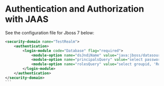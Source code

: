 Authentication and Authorization with JAAS
====================

See the configuration file for Jboss 7 below:

````xml
<security-domain name="TestRealm">
    <authentication>
        <login-module code="Database" flag="required">
            <module-option name="dsJndiName" value="java:jboss/datasources/posgresDataSource"/>
            <module-option name="principalsQuery" value="select password from usertable where userid=?"/>
            <module-option name="rolesQuery" value="select groupid, 'Roles' from grouptable where userid=?"/>
        </login-module>
    </authentication>
</security-domain>
```
